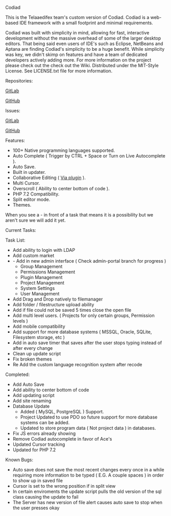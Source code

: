 Codiad

This is the Telaaedifex team's custom version of Codiad.  Codiad is a web-based IDE framework with a small footprint and minimal requirements.

Codiad was built with simplicity in mind, allowing for fast, interactive development without the massive overhead of some of the larger desktop editors. That being said even users of IDE's such as Eclipse, NetBeans and Aptana are finding Codiad's simplicity to be a huge benefit. While simplicity was key, we didn't skimp on features and have a team of dedicated developers actively adding more.
For more information on the project please check out the check out the Wiki.
Distributed under the MIT-Style License. See LICENSE.txt file for more information.

Repositories:

[GitLab](https://gitlab.com/xevidos/codiad)

[GitHub](https://github.com/xevidos/codiad)

Issues:

[GitLab](https://gitlab.com/xevidos/codiad/issues)

[GitHub](https://github.com/xevidos/codiad/issues)

Features:

* 100+ Native programming languages supported.
* Auto Complete ( Trigger by CTRL + Space or Turn on Live Autocomplete ).
* Auto Save.
* Built in updater.
* Collaborative Editing ( [Via plugin](https://gitlab.com/xevidos/codiad-collaborative) ).
* Multi Cursor.
* Overscroll ( Ability to center bottom of code ).
* PHP 7.2 Compatibility.
* Split editor mode.
* Themes.

When you see a - in front of a task that means it is a possibility but we aren't sure we will add it yet.

Current Tasks:

Task List:
  
* Add ability to login with LDAP
* Add custom market
* \- Add in new admin interface ( Check admin-portal branch for progress )
	- Group Management
	- Permissions Management
	- Plugin Management
	- Project Management
	- System Settings
	- User Management
* Add Drag and Drop natively to filemanager
* Add folder / filestructure upload ability
* Add if file could not be saved 5 times close the open file
* Add multi level users. ( Projects for only certain groups, Permission levels )
* Add mobile compatibility
* Add support for more database systems ( MSSQL, Oracle, SQLite, Filesystem storage, etc )
* Add in auto save timer that saves after the user stops typing instead of after every change
* Clean up update script
* Fix broken themes
* Re Add the custom language recognition system after recode


Completed:

* Add Auto Save
* Add ability to center bottom of code
* Add updating script
* Add site renaming
* Database Update
	- Added ( MySQL, PostgreSQL ) Support.
	- Project Updated to use PDO so future support for more database systems can be added.
	- Updated to store program data ( Not project data ) in databases.
* Fix JS errors already showing
* Remove Codiad autocomplete in favor of Ace's
* Updated Cursor tracking
* Updated for PHP 7.2


Known Bugs:

* Auto save does not save the most recent changes every once in a while requiring more information to be typed ( E.G. A couple spaces ) in order to show up in saved file
* Cursor is set to the wrong position if in split view
* In certain enviroments the update script pulls the old version of the sql class causing the update to fail
* The Server has new version of file alert causes auto save to stop when the user presses okay